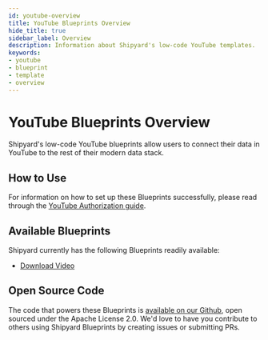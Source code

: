 ```yaml
---
id: youtube-overview
title: YouTube Blueprints Overview
hide_title: true
sidebar_label: Overview
description: Information about Shipyard's low-code YouTube templates.
keywords:
- youtube
- blueprint
- template
- overview
---
```


# YouTube Blueprints Overview

Shipyard's low-code YouTube blueprints allow users to connect their data in YouTube to the rest of their modern data stack.

## How to Use
For information on how to set up these Blueprints successfully, please read through the [YouTube Authorization guide](youtube-authorization.md).

## Available Blueprints
Shipyard currently has the following Blueprints readily available: 
- [Download Video](youtube-download-video.md)

## Open Source Code
The code that powers these Blueprints is [available on our Github](None), open sourced under the Apache License 2.0. We'd love to have you contribute to others using Shipyard Blueprints by creating issues or submitting PRs.
